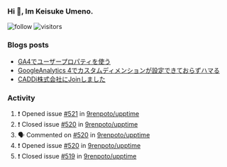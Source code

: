 ### Hi 👋, Im Keisuke Umeno.

<!--
**9renpoto/9renpoto** is a ✨ _special_ ✨ repository because its `README.md` (this file) appears on your GitHub profile.

Here are some ideas to get you started:

- 🔭 I’m currently working on ...
- 🌱 I’m currently learning ...
- 👯 I’m looking to collaborate on ...
- 🤔 I’m looking for help with ...
- 💬 Ask me about ...
- 📫 How to reach me: ...
- 😄 Pronouns: ...
- ⚡ Fun fact: ...
-->

![follow](https://img.shields.io/github/followers/9renpoto?label=Follow&style=social)
![visitors](https://komarev.com/ghpvc/?username=9renpoto&label=Profile%20views&color=0e75b6&style=flat)

### Blogs posts

<!-- BLOG-POST-LIST:START -->
- [GA4でユーザープロパティを使う](https://9renpoto.dev/2021/02/21/google-analytics-4-user-properties/)
- [GoogleAnalytics 4でカスタムディメンションが設定できておらずハマる](https://9renpoto.dev/2021/02/13/google-analytics-4/)
- [CADDi株式会社にJoinしました](https://9renpoto.dev/2020/12/05/join/)
<!-- BLOG-POST-LIST:END -->

### Activity

<!--START_SECTION:activity-->
1. ❗️ Opened issue [#521](https://github.com/9renpoto/upptime/issues/521) in [9renpoto/upptime](https://github.com/9renpoto/upptime)
2. ❗️ Closed issue [#520](https://github.com/9renpoto/upptime/issues/520) in [9renpoto/upptime](https://github.com/9renpoto/upptime)
3. 🗣 Commented on [#520](https://github.com/9renpoto/upptime/issues/520) in [9renpoto/upptime](https://github.com/9renpoto/upptime)
4. ❗️ Opened issue [#520](https://github.com/9renpoto/upptime/issues/520) in [9renpoto/upptime](https://github.com/9renpoto/upptime)
5. ❗️ Closed issue [#519](https://github.com/9renpoto/upptime/issues/519) in [9renpoto/upptime](https://github.com/9renpoto/upptime)
<!--END_SECTION:activity-->

<!--START_SECTION:waka-->
<!--END_SECTION:waka-->
